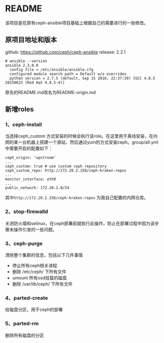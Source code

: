 # README
该项目是在原有ceph-ansible项目基础上根据自己的需要进行的一些修改。
## 原项目地址和版本
github: https://github.com/ceph/ceph-ansible
release: 2.2.1
```
# ansible --version
ansible 2.3.0.0
  config file = /etc/ansible/ansible.cfg
  configured module search path = Default w/o overrides
  python version = 2.7.5 (default, Sep 15 2016, 22:37:39) [GCC 4.8.5 20150623 (Red Hat 4.8.5-4)]
```
原先的README.md改名为README-origin.md

## 新增roles
### 1、ceph-install
当选择ceph_custom 方式安装的时候会执行该role。在这里用于离线安装，在内网的某一台机器上搭建一个源站，然后通过yum的方式安装ceph。group/all.yml中需要开启的配置如下：
```
ceph_origin: 'upstream'
...
ceph_custom: true # use custom ceph repository
ceph_custom_repo: http://172.20.2.158/ceph-kraken-repos
...
monitor_interface: eth0
...
public_network: 172.20.2.0/24

```
其中`http://172.20.2.158/ceph-kraken-repos` 为我自己配置的内网仓库。

### 2、stop-firewalld
关闭防火墙和selinux，在ceph部署前就执行此操作，防止在部署过程中因为该步骤未操作引发的一些问题。

### 3、ceph-purge
清除整个集群的信息，包括以下几件事情
- 停止所有ceph相关进程
- 删除 /etc/ceph/ 下所有文件
- umount 所有osd挂载的磁盘
- 删除 /var/lib/ceph/ 下所有文件

### 4、parted-create
给磁盘分区，用于ceph的部署

### 5、parted-rm
删除所有磁盘的分区
